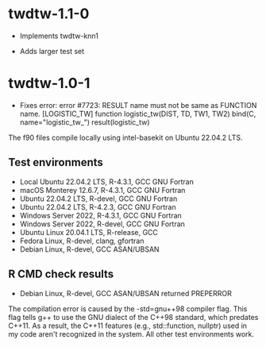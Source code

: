 # twdtw-1.1-0

* Implements twdtw-knn1

* Adds larger test set


# twdtw-1.0-1

* Fixes error: 
    error #7723: RESULT name must not be same as FUNCTION name.   [LOGISTIC_TW]
    function logistic_tw(DIST, TD, TW1, TW2) bind(C, name="logistic_tw_") 
    result(logistic_tw)

The f90 files compile locally using intel-basekit on Ubuntu 22.04.2 LTS.

## Test environments

* Local Ubuntu 22.04.2 LTS, R-4.3.1, GCC GNU Fortran
* macOS Monterey 12.6.7, R-4.3.1, GCC GNU Fortran
* Ubuntu 22.04.2 LTS, R-devel, GCC GNU Fortran
* Ubuntu 22.04.2 LTS, R-4.2.3, GCC GNU Fortran
* Windows Server 2022, R-4.3.1, GCC GNU Fortran
* Windows Server 2022, R-devel, GCC GNU Fortran
* Ubuntu Linux 20.04.1 LTS, R-release, GCC
* Fedora Linux, R-devel, clang, gfortran
* Debian Linux, R-devel, GCC ASAN/UBSAN

## R CMD check results

* Debian Linux, R-devel, GCC ASAN/UBSAN returned PREPERROR

The compilation error is caused by the -std=gnu++98 compiler flag. This flag tells g++ to use the GNU dialect of the C++98 standard, which predates C++11. As a result, the C++11 features (e.g., std::function, nullptr) used in my code aren't recognized in the system. All other test environments work.
